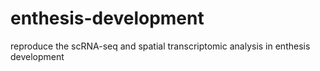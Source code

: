 # enthesis-development
reproduce the scRNA-seq and spatial transcriptomic analysis in enthesis development
